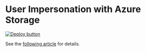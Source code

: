 # User Impersonation with Azure Storage

[![Deploy button](http://azuredeploy.net/deploybutton.png)](https://portal.azure.com/#create/Microsoft.Template/uri/https%3A%2F%2Fraw.githubusercontent.com%2Fvplauzon%2Faks%2Fmaster%2Faks-kubenet%2Fdeploy.json)

See the [following article](TODO) for details.

